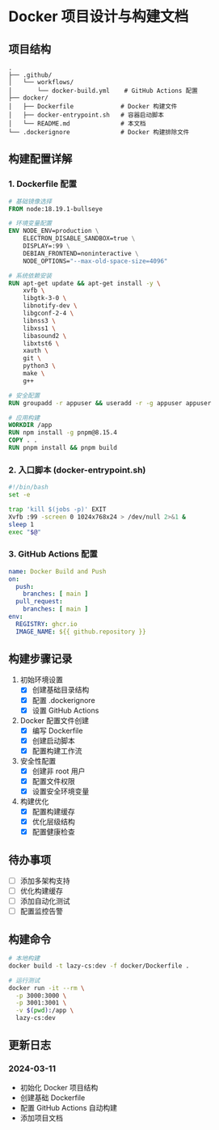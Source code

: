 # Docker 项目设计与构建文档

## 项目结构

```
.
├── .github/
│   └── workflows/
│       └── docker-build.yml    # GitHub Actions 配置
├── docker/
│   ├── Dockerfile             # Docker 构建文件
│   ├── docker-entrypoint.sh   # 容器启动脚本
│   └── README.md              # 本文档
└── .dockerignore              # Docker 构建排除文件
```

## 构建配置详解

### 1. Dockerfile 配置

```dockerfile
# 基础镜像选择
FROM node:18.19.1-bullseye

# 环境变量配置
ENV NODE_ENV=production \
    ELECTRON_DISABLE_SANDBOX=true \
    DISPLAY=:99 \
    DEBIAN_FRONTEND=noninteractive \
    NODE_OPTIONS="--max-old-space-size=4096"

# 系统依赖安装
RUN apt-get update && apt-get install -y \
    xvfb \
    libgtk-3-0 \
    libnotify-dev \
    libgconf-2-4 \
    libnss3 \
    libxss1 \
    libasound2 \
    libxtst6 \
    xauth \
    git \
    python3 \
    make \
    g++

# 安全配置
RUN groupadd -r appuser && useradd -r -g appuser appuser

# 应用构建
WORKDIR /app
RUN npm install -g pnpm@8.15.4
COPY . .
RUN pnpm install && pnpm build
```

### 2. 入口脚本 (docker-entrypoint.sh)

```bash
#!/bin/bash
set -e

trap 'kill $(jobs -p)' EXIT
Xvfb :99 -screen 0 1024x768x24 > /dev/null 2>&1 &
sleep 1
exec "$@"
```

### 3. GitHub Actions 配置

```yaml
name: Docker Build and Push
on:
  push:
    branches: [ main ]
  pull_request:
    branches: [ main ]
env:
  REGISTRY: ghcr.io
  IMAGE_NAME: ${{ github.repository }}
```

## 构建步骤记录

1. 初始环境设置
   - [x] 创建基础目录结构
   - [x] 配置 .dockerignore
   - [x] 设置 GitHub Actions

2. Docker 配置文件创建
   - [x] 编写 Dockerfile
   - [x] 创建启动脚本
   - [x] 配置构建工作流

3. 安全性配置
   - [x] 创建非 root 用户
   - [x] 配置文件权限
   - [x] 设置安全环境变量

4. 构建优化
   - [x] 配置构建缓存
   - [x] 优化层级结构
   - [x] 配置健康检查

## 待办事项

- [ ] 添加多架构支持
- [ ] 优化构建缓存
- [ ] 添加自动化测试
- [ ] 配置监控告警

## 构建命令

```bash
# 本地构建
docker build -t lazy-cs:dev -f docker/Dockerfile .

# 运行测试
docker run -it --rm \
  -p 3000:3000 \
  -p 3001:3001 \
  -v $(pwd):/app \
  lazy-cs:dev
```

## 更新日志

### 2024-03-11
- 初始化 Docker 项目结构
- 创建基础 Dockerfile
- 配置 GitHub Actions 自动构建
- 添加项目文档 